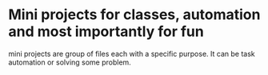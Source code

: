 # Mini projects for classes, automation and most importantly for fun 

mini projects are group of files each with a specific purpose. It can be 
task automation or solving some problem.
